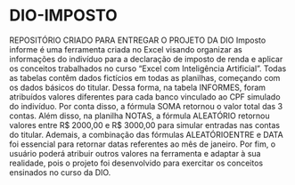 # DIO-IMPOSTO
REPOSITÓRIO CRIADO PARA ENTREGAR O PROJETO DA DIO
Imposto informe é uma ferramenta criada no Excel visando organizar as informações do indivíduo para a declaração de imposto de renda e aplicar os conceitos trabalhados no curso “Excel com Inteligência Artificial”.
Todas as tabelas contêm dados fictícios em todas as planilhas, começando com os dados básicos do titular. Dessa forma, na tabela INFORMES, foram atribuídos valores diferentes para cada banco vinculado ao CPF simulado do indivíduo. Por conta disso, a fórmula SOMA retornou o valor total das 3 contas.
Além disso, na planilha NOTAS, a fórmula ALEATÓRIO retornou valores entre R$ 2000,00 e R$ 3000,00 para simular entradas nas contas do titular. Ademais, a combinação das fórmulas ALEATÓRIOENTRE e DATA foi essencial para retornar datas referentes ao mês de janeiro.
Por fim, o usuário poderá atribuir outros valores na ferramenta e adaptar à sua realidade, pois o projeto foi desenvolvido para exercitar os conceitos ensinados no curso da DIO.

